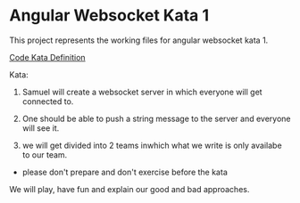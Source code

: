 # Angular Websocket Kata 1

This project represents the working files for angular websocket kata 1.

[Code Kata Definition](http://codekata.com/)

Kata:

1. Samuel will create a websocket server in which everyone will get connected to.

2. One should be able to push a string message to the server and everyone will see it.

3. we will get divided into 2 teams inwhich what we write is only availabe to our team.

* please don't prepare and don't exercise before the kata



We will play, have fun and explain our good and bad approaches.
